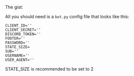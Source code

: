 The gist:

All you should need is a `bot.py` config file that looks like this:

```
CLIENT_ID=''
CLIENT_SECRET=''
DISCORD_TOKEN=''
FOOTER=''
PASSWORD=''
STATE_SIZE=
SUB=''
USERNAME=''
USER_AGENT=''
```

STATE_SIZE is recommended to be set to 2